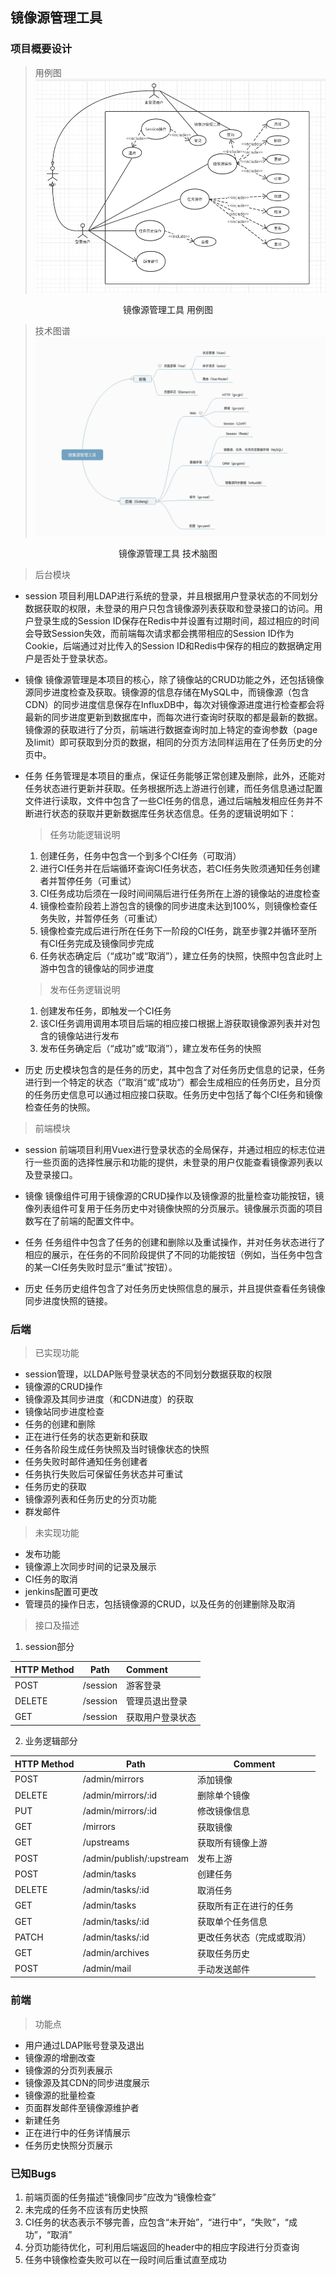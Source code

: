 ## 镜像源管理工具


### 项目概要设计

> 用例图
![Use Case Diagram](./UseCaseDiagram.png)
<center>镜像源管理工具 用例图</center>

> 技术图谱
![Architecture Diagram](./Architecture.png)
<center>镜像源管理工具 技术脑图</center>

> 后台模块

- session
    项目利用LDAP进行系统的登录，并且根据用户登录状态的不同划分数据获取的权限，未登录的用户只包含镜像源列表获取和登录接口的访问。用户登录生成的Session ID保存在Redis中并设置有过期时间，超过相应的时间会导致Session失效，而前端每次请求都会携带相应的Session ID作为Cookie，后端通过对比传入的Session ID和Redis中保存的相应的数据确定用户是否处于登录状态。

- 镜像
    镜像源管理是本项目的核心，除了镜像站的CRUD功能之外，还包括镜像源同步进度检查及获取。镜像源的信息存储在MySQL中，而镜像源（包含CDN）的同步进度信息保存在InfluxDB中，每次对镜像源进度进行检查都会将最新的同步进度更新到数据库中，而每次进行查询时获取的都是最新的数据。镜像源的获取进行了分页，前端进行数据查询时加上特定的查询参数（page及limit）即可获取到分页的数据，相同的分页方法同样运用在了任务历史的分页中。

- 任务
    任务管理是本项目的重点，保证任务能够正常创建及删除，此外，还能对任务状态进行更新并获取。任务根据所选上游进行创建，而任务信息通过配置文件进行读取，文件中包含了一些CI任务的信息，通过后端触发相应任务并不断进行状态的获取并更新数据库任务状态信息。任务的逻辑说明如下：
    > 任务功能逻辑说明
    1. 创建任务，任务中包含一个到多个CI任务（可取消）
    2. 进行CI任务并在后端循环查询CI任务状态，若CI任务失败须通知任务创建者并暂停任务（可重试）
    3. CI任务成功后须在一段时间间隔后进行任务所在上游的镜像站的进度检查
    4. 镜像检查阶段若上游包含的镜像的同步进度未达到100%，则镜像检查任务失败，并暂停任务（可重试）
    5. 镜像检查完成后进行所在任务下一阶段的CI任务，跳至步骤2并循环至所有CI任务完成及镜像同步完成
    6. 任务状态确定后（“成功”或“取消”），建立任务的快照，快照中包含此时上游中包含的镜像站的同步进度
    
    > 发布任务逻辑说明
    1. 创建发布任务，即触发一个CI任务
    2. 该CI任务调用调用本项目后端的相应接口根据上游获取镜像源列表并对包含的镜像站进行发布
    3. 发布任务确定后（“成功”或“取消”），建立发布任务的快照

- 历史
    历史模块包含的是任务的历史，其中包含了对任务历史信息的记录，任务进行到一个特定的状态（”取消“或”成功“）都会生成相应的任务历史，且分页的任务历史信息可以通过相应接口获取。任务历史中包括了每个CI任务和镜像检查任务的快照。

> 前端模块

- session
    前端项目利用Vuex进行登录状态的全局保存，并通过相应的标志位进行一些页面的选择性展示和功能的提供，未登录的用户仅能查看镜像源列表以及登录接口。

- 镜像
    镜像组件可用于镜像源的CRUD操作以及镜像源的批量检查功能按钮，镜像列表组件可复用于任务历史中对镜像快照的分页展示。镜像展示页面的项目数写在了前端的配置文件中。

- 任务
    任务组件中包含了任务的创建和删除以及重试操作，并对任务状态进行了相应的展示，在任务的不同阶段提供了不同的功能按钮（例如，当任务中包含的某一CI任务失败时显示“重试”按钮）。

- 历史
    任务历史组件包含了对任务历史快照信息的展示，并且提供查看任务镜像同步进度快照的链接。


### 后端

> 已实现功能
- session管理，以LDAP账号登录状态的不同划分数据获取的权限
- 镜像源的CRUD操作
- 镜像源及其同步进度（和CDN进度）的获取
- 镜像站同步进度检查
- 任务的创建和删除
- 正在进行任务的状态更新和获取
- 任务各阶段生成任务快照及当时镜像状态的快照
- 任务失败时邮件通知任务创建者
- 任务执行失败后可保留任务状态并可重试
- 任务历史的获取
- 镜像源列表和任务历史的分页功能
- 群发邮件

> 未实现功能
- 发布功能
- 镜像源上次同步时间的记录及展示
- CI任务的取消
- jenkins配置可更改
- 管理员的操作日志，包括镜像源的CRUD，以及任务的创建删除及取消

> 接口及描述

1. session部分

| HTTP Method | Path     | Comment          |
| :---------- | -------- | :--------------- |
| POST        | /session | 游客登录         |
| DELETE      | /session | 管理员退出登录   |
| GET         | /session | 获取用户登录状态 |

2. 业务逻辑部分

| HTTP Method | Path                     | Comment                    |
| ----------- | ------------------------ | -------------------------- |
| POST        | /admin/mirrors           | 添加镜像                   |
| DELETE      | /admin/mirrors/:id       | 删除单个镜像               |
| PUT         | /admin/mirrors/:id       | 修改镜像信息               |
| GET         | /mirrors                 | 获取镜像               |
| GET         | /upstreams               | 获取所有镜像上游           |
| POST        | /admin/publish/:upstream | 发布上游                   |
| POST        | /admin/tasks             | 创建任务                   |
| DELETE      | /admin/tasks/:id         | 取消任务                   |
| GET         | /admin/tasks             | 获取所有正在进行的任务     |
| GET         | /admin/tasks/:id         | 获取单个任务信息           |
| PATCH       | /admin/tasks/:id         | 更改任务状态（完成或取消） |
| GET         | /admin/archives          | 获取任务历史      |
| POST        | /admin/mail | 手动发送邮件 |


### 前端

> 功能点
- 用户通过LDAP账号登录及退出
- 镜像源的增删改查
- 镜像源的分页列表展示
- 镜像源及其CDN的同步进度展示
- 镜像源的批量检查
- 页面群发邮件至镜像源维护者
- 新建任务
- 正在进行中的任务详情展示
- 任务历史快照分页展示


### 已知Bugs

1. 前端页面的任务描述“镜像同步”应改为“镜像检查”
2. 未完成的任务不应该有历史快照
3. CI任务的状态表示不够完善，应包含“未开始”，“进行中”，“失败”，“成功”，“取消”
4. 分页功能待优化，可利用后端返回的header中的相应字段进行分页查询
5. 任务中镜像检查失败可以在一段时间后重试直至成功